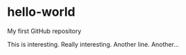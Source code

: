 # hello-world
My first GitHub repository

This is interesting. Really interesting.
Another line.  Another...
